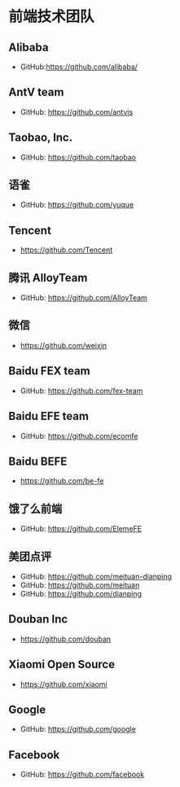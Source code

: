 # 前端技术团队

## Alibaba
- GitHub:https://github.com/alibaba/

## AntV team
- GitHub: https://github.com/antvis

## Taobao, Inc.
- GitHub: https://github.com/taobao

## 语雀 
- GitHub: https://github.com/yuque

## Tencent
- https://github.com/Tencent

## 腾讯 AlloyTeam
- GitHub: https://github.com/AlloyTeam

## 微信
- https://github.com/weixin

## Baidu FEX team
- GitHub: https://github.com/fex-team

## Baidu EFE team
- GitHub: https://github.com/ecomfe

## Baidu BEFE
- https://github.com/be-fe

## 饿了么前端
- GitHub: https://github.com/ElemeFE


## 美团点评
- GitHub: https://github.com/meituan-dianping
- GitHub: https://github.com/meituan
- GitHub: https://github.com/dianping

## Douban Inc
- https://github.com/douban

## Xiaomi Open Source
- https://github.com/xiaomi

## Google
- GitHub: https://github.com/google

## Facebook
- GitHub: https://github.com/facebook
